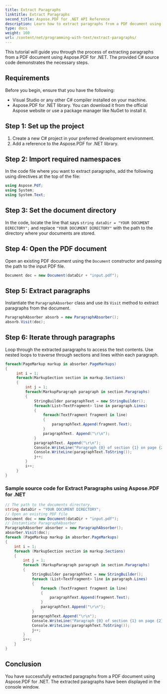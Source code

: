 ```yaml
---
title: Extract Paragraphs
linktitle: Extract Paragraphs
second_title: Aspose.PDF for .NET API Reference
description: Learn how to extract paragraphs from a PDF document using Aspose.PDF for .NET.
type: docs
weight: 160
url: /content/net/programming-with-text/extract-paragraphs/
---
```


This tutorial will guide you through the process of extracting paragraphs from a PDF document using Aspose.PDF for .NET. The provided C# source code demonstrates the necessary steps.

## Requirements
Before you begin, ensure that you have the following:

- Visual Studio or any other C# compiler installed on your machine.
- Aspose.PDF for .NET library. You can download it from the official Aspose website or use a package manager like NuGet to install it.

## Step 1: Set up the project
1. Create a new C# project in your preferred development environment.
2. Add a reference to the Aspose.PDF for .NET library.

## Step 2: Import required namespaces
In the code file where you want to extract paragraphs, add the following using directives at the top of the file:

```csharp
using Aspose.Pdf;
using System;
using System.Text;
```

## Step 3: Set the document directory
In the code, locate the line that says `string dataDir = "YOUR DOCUMENT DIRECTORY";` and replace `"YOUR DOCUMENT DIRECTORY"` with the path to the directory where your documents are stored.

## Step 4: Open the PDF document
Open an existing PDF document using the `Document` constructor and passing the path to the input PDF file.

```csharp
Document doc = new Document(dataDir + "input.pdf");
```

## Step 5: Extract paragraphs
Instantiate the `ParagraphAbsorber` class and use its `Visit` method to extract paragraphs from the document.

```csharp
ParagraphAbsorber absorb = new ParagraphAbsorber();
absorb.Visit(doc);
```

## Step 6: Iterate through paragraphs
Loop through the extracted paragraphs to access the text contents. Use nested loops to traverse through sections and lines within each paragraph.

```csharp
foreach(PageMarkup markup in absorber.PageMarkups)
{
     int i = 1;
     foreach(MarkupSection section in markup.Sections)
     {
         int j = 1;
         foreach(MarkupParagraph paragraph in section.Paragraphs)
         {
             StringBuilder paragraphText = new StringBuilder();
             foreach(List<TextFragment> line in paragraph.Lines)
             {
                 foreach(TextFragment fragment in line)
                 {
                     paragraphText.Append(fragment.Text);
                 }
                 paragraphText. Append("\r\n");
             }
             paragraphText. Append("\r\n");
             Console.WriteLine("Paragraph {0} of section {1} on page {2}:", j, i, markup.Number);
             Console.WriteLine(paragraphText.ToString());
             j++;
         }
         i++;
     }
}
```

### Sample source code for Extract Paragraphs using Aspose.PDF for .NET 
```csharp
// The path to the documents directory.
string dataDir = "YOUR DOCUMENT DIRECTORY";
// Open an existing PDF file
Document doc = new Document(dataDir + "input.pdf");
// Instantiate ParagraphAbsorber
ParagraphAbsorber absorber = new ParagraphAbsorber();
absorber.Visit(doc);
foreach (PageMarkup markup in absorber.PageMarkups)
{
	int i = 1;
	foreach (MarkupSection section in markup.Sections)
	{
		int j = 1;
		foreach (MarkupParagraph paragraph in section.Paragraphs)
		{
			StringBuilder paragraphText = new StringBuilder();
			foreach (List<TextFragment> line in paragraph.Lines)
			{
				foreach (TextFragment fragment in line)
				{
					paragraphText.Append(fragment.Text);
				}
				paragraphText.Append("\r\n");
			}
			paragraphText.Append("\r\n");
			Console.WriteLine("Paragraph {0} of section {1} on page {2}:", j, i, markup.Number);
			Console.WriteLine(paragraphText.ToString());
			j++;
		}
		i++;
	}
}
```

## Conclusion
You have successfully extracted paragraphs from a PDF document using Aspose.PDF for .NET. The extracted paragraphs have been displayed in the console window.